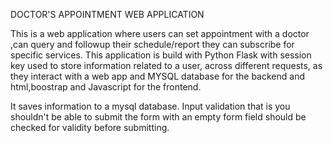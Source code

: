 
DOCTOR'S APPOINTMENT WEB APPLICATION

This is a web application where users can set appointment with a doctor ,can query and followup their schedule/report  they can subscribe for specific services. This application is build with Python Flask with session key used to store information related to a user, across different requests, as they interact with a web app and MYSQL database for the backend and html,boostrap and Javascript for the frontend.

It saves information to a mysql database. Input validation that is you shouldn't be able to submit the form with an empty form field should be checked for validity before submitting.
